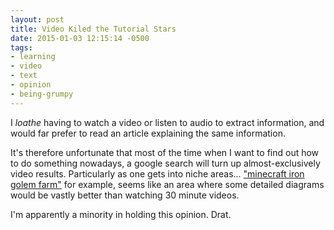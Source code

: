 ```yaml
---
layout: post
title: Video Kiled the Tutorial Stars
date: 2015-01-03 12:15:14 -0500
tags:
- learning
- video
- text
- opinion
- being-grumpy
---
```

I _loathe_ having to watch a video or listen to audio to extract information, and would far prefer to read an article explaining the same information.

It's therefore unfortunate that most of the time when I want to find out how to do something nowadays, a google search will turn up almost-exclusively video results. Particularly as one gets into niche areas... ["minecraft iron golem farm"](https://www.google.com/search?q=minecraft+villager+farm) for example, seems like an area where some detailed diagrams would be vastly better than watching 30 minute videos.

I'm apparently a minority in holding this opinion. Drat.